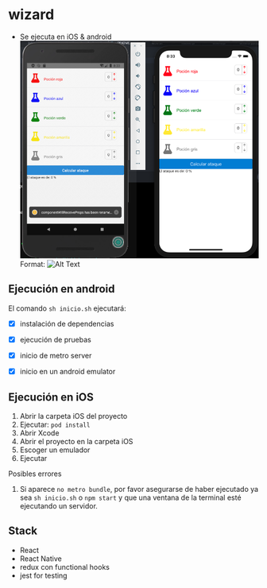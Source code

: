 # wizard

- Se ejecuta en iOS & android
![ios and android](/images/ios-android.png)
Format: ![Alt Text](ios-android)

## Ejecución en android
El comando ```sh inicio.sh``` ejecutará:

- [x] instalación de dependencias
- [x] ejecución de pruebas
- [x] inicio de metro server
- [x] inicio en un android emulator



## Ejecución en iOS
1. Abrir la carpeta iOS del proyecto
2. Ejecutar: ```pod install```
3. Abrir Xcode
4. Abrir el proyecto en la carpeta iOS
5. Escoger un emulador
6. Ejecutar

Posibles errores
1. Si aparece ```no metro bundle```, por favor asegurarse de haber ejecutado ya sea ```sh inicio.sh``` o ```npm start``` y que una ventana de la terminal esté ejecutando un servidor.

## Stack
- React
- React Native
- redux con functional hooks
- jest for testing

